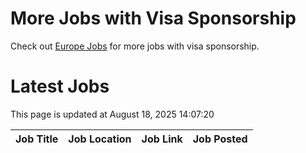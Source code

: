 # More Jobs with Visa Sponsorship

Check out [Europe Jobs](https://github.com/sureshparimi/europejobs#latest-jobs) for more jobs with visa sponsorship.

# Latest Jobs

This page is updated at August 18, 2025 14:07:20

| Job Title | Job Location | Job Link | Job Posted |
| --- | --- | --- | --- |
